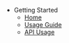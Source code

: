 - Getting Started
  - [Home](../readme.md)
  - [Usage Guide](./docs/usage.md)
  - [API Usage](./docs/api-usage.md)
